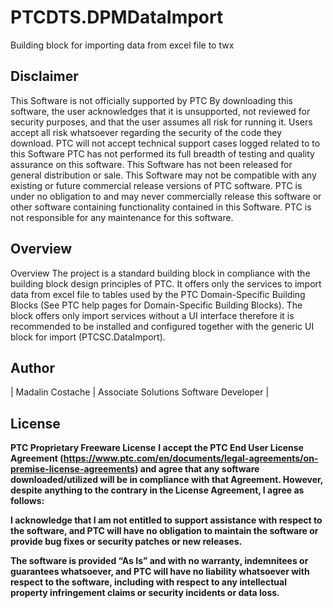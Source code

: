 # PTCDTS.DPMDataImport
Building block for importing data from excel file to twx


## Disclaimer
This Software is not officially supported by PTC By downloading this software, the user acknowledges that it is unsupported, not reviewed for security purposes, and that the user assumes all risk for running it. Users accept all risk whatsoever regarding the security of the code they download. PTC will not accept technical support cases logged related to to this Software PTC has not performed its full breadth of testing and quality assurance on this software. This Software has not been released for general distribution or sale. This Software may not be compatible with any existing or future commercial release versions of PTC software. PTC is under no obligation to and may never commercially release this software or other software containing functionality contained in this Software. PTC is not responsible for any maintenance for this software.

## Overview
Overview The project is a standard building block in compliance with the building block design principles of PTC. It offers only the services to import data from excel file to tables used by the PTC Domain-Specific Building Blocks (See PTC help pages for Domain-Specific Building Blocks). The block offers only import services without a UI interface therefore it is recommended to be installed and configured together with the generic UI block for import (PTCSC.DataImport).

## Author
| Madalin Costache | Associate Solutions Software Developer             |

## **License**
**PTC Proprietary Freeware License**
**I accept the PTC End User License Agreement (https://www.ptc.com/en/documents/legal-agreements/on-premise-license-agreements) and agree that any software downloaded/utilized will be in compliance with that Agreement. However, despite anything to the contrary in the License Agreement, I agree as follows:**

**I acknowledge that I am not entitled to support assistance with respect to the software, and PTC will have no obligation to maintain the software or provide bug fixes or security patches or new releases.**

**The software is provided “As Is” and with no warranty, indemnitees or guarantees whatsoever, and PTC will have no liability whatsoever with respect to the software, including with respect to any intellectual property infringement claims or security incidents or data loss.**
